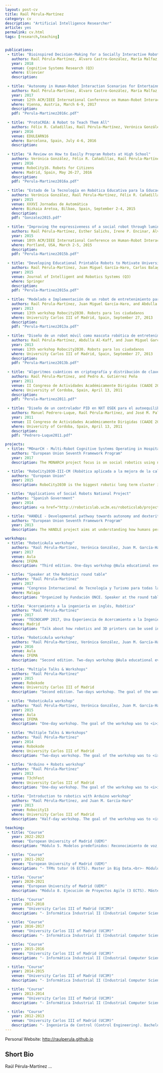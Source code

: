 ```yaml
---
layout: post-cv
title: Raúl Pérula-Martínez
category: cv
description: "Artificial Intelligence Researcher"
article: yes
permalink: cv.html
tags: [research,teaching]


publications:
 - title: "Bioinspired Decision-Making for a Socially Interactive Robot"
   authors: Raúl Pérula-Martínez, Álvaro Castro-González, María Malfaz, and Miguel A. Salichs
   year: 2018
   venue: Cognitive Systems Research (Q3)
   where: Elsevier
   description:
   
 - title: "Autonomy in Human-Robot Interaction Scenarios for Entertainment"
   authors: Raúl Pérula-Martínez, Álvaro Castro-González, María Malfaz, and Miguel A. Salichs
   year: 2017
   venue: 12th ACM/IEEE International Conference on Human-Robot Interaction (HRI)
   where: Vienna, Austria, March 6-9, 2017
   description:
   pdf: "Perula-Martinez2016c.pdf"
   
 - title: "ProtoCREA: A Robot to Teach Them All"
   authors: Félix R. Cañadillas, Raúl Pérula-Martínez, Verónica González, Miguel A. Salichs, and Carlos Balaguer
   year: 2016
   venue: EDULEARN16
   where: Barcelona, Spain, July 4-6, 2016
   description:
   
 - title: "A Review on How to Easily Program Robots at High School"
   authors: Verónica González, Félix R. Cañadillas, Raúl Pérula-Martínez, Miguel A. Salichs, and Carlos Balaguer
   year: 2016
   venue: RoboCity16. Robots for Citizens
   where: Madrid, Spain, May 26-27, 2016
   description:
   pdf: "Perula-Martinez2016a.pdf"
   
 - title: "Estado de la Tecnología en Robótica Educativa para la Educación Secundaria"
   authors: Verónica González, Raúl Pérula-Martínez, Félix R. Cañadillas, Miguel A. Salichs, and Carlos Balaguer
   year: 2015
   venue: XXXVI Jornadas de Automática
   where: Bizkaia Aretoa, Bilbao, Spain, September 2-4, 2015
   description:
   pdf: "Gonzalez2015.pdf"
   
 - title: "Improving the expressiveness of a social robot through luminous devices"
   authors: Raúl Pérula-Martínez, Esther Salichs, Irene P. Encinar, Álvaro Castro-González, and Miguel A. Salichs
   year: 2015
   venue: 10th ACM/IEEE International Conference on Human-Robot Interaction (HRI)
   where: Portland, USA, March 2-5, 2015
   description:
   pdf: "Perula-Martinez2015b.pdf"
   
 - title: "Developing Educational Printable Robots to Motivate University Students Using Open Source Technologies"
   authors: Raúl Pérula-Martínez, Juan Miguel García-Haro, Carlos Balaguer, and Miguel A. Salichs
   year: 2015
   venue: Journal of Intelligent and Robotics Systems (Q3)
   where: Springer
   description: 
   pdf: "Perula-Martinez2015a.pdf"
   
 - title: "Modelado e Implementación de un robot de entretenimiento para competición"
   authors: Raúl Pérula-Martínez, Juan Miguel García-Haro, and Abdulla Al-Kaff
   year: 2013
   venue: 13th workshop Robocity2030. Robots para los ciudadanos
   where: University Carlos III of Madrid, Spain, September 27, 2013
   description:
   pdf: "Perula-Martinez2013a.pdf"
   
 - title: "Diseño de un robot móvil como mascota robótica de entretenimiento para personas con discapacidad"
   authors: Raúl Pérula-Martínez, Abdulla Al-Kaff, and Juan Miguel García-Haro
   year: 2013
   venue: 13th workshop Robocity2030. Robots para los ciudadanos
   where: University Carlos III of Madrid, Spain, September 27, 2013
   description:
   pdf: "Perula-Martinez2013b.pdf"
   
 - title: "Algoritmos cuánticos en criptografía y distribución de claves en espacio libre"
   authors: Raúl Pérula-Martínez, and Pedro A. Gutiérrez Peña
   year: 2011
   venue: II Congreso de Actividades Académicamente Dirigidas (CAADE 2011)
   where: University of Cordoba, Spain, April 13, 2011
   description:
   pdf: "Perula-Martinez2011.pdf"
   
 - title: "Diseño de un controlador PID en NXT OSEK para el autoequilibrado de un robot sobre dos ruedas"
   authors: Manuel Pedrero-Luque, Raúl Pérula-Martínez, and José M. Palomares Muñoz
   year: 2011
   venue: II Congreso de Actividades Académicamente Dirigidas (CAADE 2011)
   where: University of Cordoba, Spain, April 13, 2011
   description:
   pdf: "Pedrero-Luque2011.pdf"

projects:
 - title: "MOnarCH - Multi-Robot Cognitive Systems Operating in Hospitals FP7-ICT-2011-9-601033"
   authors: "European Union Seventh Framework Program"
   year: 2017
   description: The MONARCH project focus is on social robotics using networked heterogeneous robots and sensors to interact with children, staff, and visitors, engaging in edutainment activities in the pediatric infirmary at the portuguese oncology institute at Lisbon (IPOL), Portugal. <a href="https://cordis.europa.eu/project/id/601033/results" target="_blank">Website</a>.

 - title: "RoboCity2030-III-CM (Robótica aplicada a la mejora de la calidad de vida de los ciudadanos. fase III; S2013/MIT-2748)"
   authors: "European Union"
   year: 2015
   description: RoboCity2030 is the biggest robotic long term cluster in Europe working since 2006. The consortium is formed by the six leading R&D centres of Madrid with more than 100 researchers in the field, half of them being PhDs. It is funded by the Community of Madrid and cofunded by Structural Funds of the European Union. <a href="http://www.robocity2030.org/" target="_blank">Website</a>.

 - title: "Applications of Social Robots National Project"
   authors: "Spanish Government"
   year: 2014
   description: <a href="http://roboticslab.uc3m.es/roboticslab/project/applications-social-robots" target="_blank">Website</a>.

 - title: "HANDLE - Developmental pathway towards autonomy and dexterity in robot in-hand manipulation FP7-ICT-2007-3-231640"
   authors: "European Union Seventh Framework Program"
   year: 2013
   description: The HANDLE project aims at understanding how humans perform the manipulation of objects in order to replicate grasping and skilled in-hand movements with an anthropomorphic artificial hand, and thereby move robot grippers from current best practice towards more autonomous, natural and effective articulated hands. <a href="https://cordis.europa.eu/project/id/231640/reporting" target="_blank">Website</a>.

workshops:
 - title: "RoboticAula workshop"
   authors: "Raúl Pérula-Martínez, Verónica González, Juan M. García-Haro, Pablo Marín"
   year: 2017
   venue: Aula
   where: IFEMA
   description: "Third edition. One-days workshop @Aula educational event. The goal of the workshop was to <i>introduce high-school students in robotics</i>. In this way, they had to solve a simple problem in a specific time using Arduino."

 - title: "Speaker at the Robotics round table"
   authors: "Raúl Pérula-Martínez"
   year: 2017
   venue: "Congreso Internacional de Tecnología y Turismo para todas las Personas"
   where: Malaga
   description: "Organized by Fundación ONCE. Speaker at the round table about robotics, centered in Socially Interactive and Educational robots."

 - title: "Acercamiento a la ingeniería en inglés, Robótica"
   authors: "Raúl Pérula-Martínez"
   year: 2017
   venue: "TECNOCAMP 2017, Una Experiencia de Acercamiento a la Ingeniería"
   where: Madrid
   description: "Talk about how robotics and 3D printers can be used in our daily life."

 - title: "RoboticAula workshop"
   authors: "Raúl Pérula-Martínez, Verónica González, Juan M. García-Haro, Pablo Marín"
   year: 2016
   venue: Aula
   where: IFEMA
   description: "Second edition. Two-days workshop @Aula educational event. The goal of the workshop was to <i>introduce high-school students in robotics</i>. In this way, they had to solve a simple problem in a specific time using Arduino."
   
 - title: "Multiple Talks & Workshops"
   authors: "Raúl Pérula-Martínez"
   year: 2015
   venue: Robokode
   where: University Carlos III of Madrid
   description: "Second edition. Two-days workshop. The goal of the workshop was to <i>teach students in other topics than related to basic subjects</i> they learn in the career. In this way, there were talks, demonstrations, and practical classes."
   
 - title: "RoboticAula workshop"
   authors: "Raúl Pérula-Martínez, Verónica González, Juan M. García-Haro, Pablo Marín"
   year: 2015
   venue: Aula
   where: IFEMA
   description: "One-day workshop. The goal of the workshop was to <i>introduce high-school students in robotics</i>. In this way, they had to solve a simple problem in a specific time using Arduino."
   
 - title: "Multiple Talks & Workshops"
   authors: "Raúl Pérula-Martínez"
   year: 2014
   venue: Robokode
   where: University Carlos III of Madrid
   description: "Two-days workshop. The goal of the workshop was to <i>teach students in other topics than related to basic subjects</i> they learn in the career. In this way, there were talks, demonstrations, and practical classes."
   
 - title: "Arduino + Robots workshop"
   authors: "Raúl Pérula-Martínez"
   year: 2013
   venue: T3chFest
   where: University Carlos III of Madrid
   description: "One-day workshop. The goal of the workshop was to <i>introduce all ages students in robotics</i>. In this way, they had to solve a simple problem in a specific time using Arduino."
   
 - title: "Introduction to robotics with Arduino workshop"
   authors: "Raúl Pérula-Martínez, and Juan M. García-Haro"
   year: 2013
   venue: Robocity13
   where: University Carlos III of Madrid
   description: "Half-day workshop. The goal of the workshop was to <i>introduce all ages students in robotics</i>. In this way, they had to solve a simple problem in a specific time using Arduino."

teaching:
 - title: "Course"
   year: 2022-2023
   venue: "European University of Madrid (UEM)"
   description: "Módulo 5. Modelos predefinidos: Reconocimiento de voz, sentimiento e imágenes (3 ECTS). Master in Data Science."

 - title: "Course"
   year: 2021-2022
   venue: "European University of Madrid (UEM)"
   description: "- TFMs tutor (6 ECTS). Master in Big Data.<br>- Módulo 8. Ejecución de Proyectos Agile (3 ECTS). Máster Universitario en Ingeniería de Organización, Dirección de Proyectos y Empresas."

 - title: "Course"
   year: 2020-2021
   venue: "European University of Madrid (UEM)"
   description: "Módulo 8. Ejecución de Proyectos Agile (3 ECTS). Máster Universitario en Ingeniería de Organización, Dirección de Proyectos y Empresas."

 - title: "Course"
   year: 2017-2018
   venue: "University Carlos III of Madrid (UC3M)"
   description: "- Informática Industrial II (Industrial Computer Science II). Bachelor's Degree in Industrial Electronics and Automation Engineering. 4th year. (6 ECTS)<br>- Robótica (Robotics). Bachelor's Degree in Industrial Electronics and Automation Engineering. 4th year. (6 ECTS)<br>- TFG Tutor. <i>Desarrollo de Actividades en Robótica Educativa<i>. Victor Jimenez Bermejo. <i>Desarrollo de una Electrónica Integrada para Robots Educativos<i>, Fernando Landrove Castellanos."

 - title: "Course"
   year: 2016-2017
   venue: "University Carlos III of Madrid (UC3M)"
   description: "- Informática Industrial II (Industrial Computer Science II). Bachelor's Degree in Industrial Electronics and Automation Engineering. 4th year. (6 ECTS)<br>- Robótica (Robotics). Bachelor's Degree in Industrial Electronics and Automation Engineering. 4th year. (6 ECTS)"

 - title: "Course"
   year: 2015-2016
   venue: "University Carlos III of Madrid (UC3M)"
   description: "- Informática Industrial II (Industrial Computer Science II). Bachelor's Degree in Industrial Electronics and Automation Engineering. 4th year. (6 ECTS)<br>- Robótica (Robotics). Bachelor's Degree in Industrial Electronics and Automation Engineering. 4th year. (6 ECTS)"

 - title: "Course"
   year: 2014-2015
   venue: "University Carlos III of Madrid (UC3M)"
   description: "- Informática Industrial II (Industrial Computer Science II). Bachelor's Degree in Industrial Electronics and Automation Engineering. 4th year. (6 ECTS)<br>- Robótica (Robotics). Bachelor's Degree in Industrial Electronics and Automation Engineering. 4th year. (6 ECTS)<br>- Rapid prototyping and use of 3D printers. Master in Robotics and Automation. (2 ECTS)<br>- TFG Tutor. <i>Navegación robusta de un robot social mediante fusión sensorial<i>, Eduardo Sánz Ruzafa."

 - title: "Course"
   year: 2013-2014
   venue: "University Carlos III of Madrid (UC3M)"
   description: "- Informática Industrial II (Industrial Computer Science II). Bachelor's Degree in Industrial Electronics and Automation Engineering. 4th year. (6 ECTS)<br>- Robótica (Robotics). Bachelor's Degree in Industrial Electronics and Automation Engineering. 4th year. (6 ECTS)<br>- Rapid prototyping and use of 3D printers. Master in Robotics and Automation. (2 ECTS)<br>- Design and Printing of 3D Parts with Open Source Tools. Master in Robotics and Automation. (2 ECTS)<br>- Organización de Computadores (Computers Organization). Computer Science Engineering Degree. 3rd year. (6 ECTS)<br>- TFG Tutor. - <i>Desarrollo de una librería para control de colonia de mini-robots<i>, María Blázquez Partido, [GitHub](https://github.com/raulperula/rpc_robot_colony). <i>Diseño, Construcción y Puesta en Marcha de una Impresora 3D Modelo ROSTOCK<i>, Miguel Ponce Antolín."

 - title: "Course"
   year: 2012-2013
   venue: "University Carlos III of Madrid (UC3M)"
   description: "- Ingeniería de Control (Control Engineering). Bachelor's Degree in Industrial Electronics and Automation Engineering. 3rd year. (6 ECTS)<br>- Ingeniería de Control (Control Engineering). Bachelor's Degree in Industrial Technologies Engineering. 3rd year. (6 ECTS)<br>- Organización de Computadores (Computers Organization). Computer Science Engineering Degree. 1st year. (6 ECTS)<br>- Informática Industrial (Industrial Computer Science). Bachelor's Degree in Industrial Technologies Engineering. 4th year. (6 ECTS)<br>- TFG Tutor. <i>Desarrollo de un sistema de telepresencia robótica con Oculus Rift<i>, Enrique Ruíz-Medrano García, [GitHub](https://github.com/raulperula/oculus_rift)."
---
```


<div><p class="only-print">Personal Website: <a href="http://raulperula.github.io">http://raulperula.github.io</a></p></div>

## Short Bio

Raúl Pérula-Martínez ...
